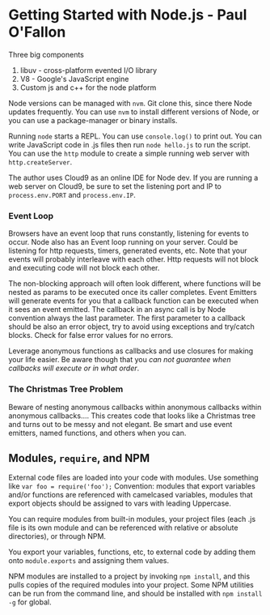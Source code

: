 Getting Started with Node.js - Paul O'Fallon
============================================

Three big components

1. libuv - cross-platform evented I/O library
2. V8 - Google's JavaScript engine
3. Custom js and c++ for the node platform

Node versions can be managed with `nvm`. Git clone this, since there Node updates frequently. You can use `nvm` to install different versions of Node, or you can use a package-manager or binary installs.

Running `node` starts a REPL. You can use `console.log()` to print out. You can write JavaScript code in .js files then run `node hello.js` to run the script. You can use the `http` module to create a simple running web server with `http.createServer`.

The author uses Cloud9 as an online IDE for Node dev. If you are running a web server on Cloud9, be sure to set the listening port and IP to `process.env.PORT` and `process.env.IP`.

### Event Loop

Browsers have an event loop that runs constantly, listening for events to occur. Node also has an Event loop running on your server. Could be listening for http requests, timers, generated events, etc. Note that your events will probably interleave with each other. Http requests will not block and executing code will not block each other.

The non-blocking approach will often look different, where functions will be nested as params to be executed once its caller completes. Event Emitters will generate events for you that a callback function can be executed when it sees an event emitted. The callback in an async call is by Node convention always the last parameter. The first parameter to a callback should be also an error object, try to avoid using exceptions and try/catch blocks. Check for false error values for no errors.

Leverage anonymous functions as callbacks and use closures for making your life easier. Be aware though that you *can not guarantee when callbacks will execute or in what order*.

### The Christmas Tree Problem

Beware of nesting anonymous callbacks within anonymous callbacks within anonymous callbacks.... This creates code that looks like a Christmas tree and turns out to be messy and not elegant. Be smart and use event emitters, named functions, and others when you can.

## Modules, `require`, and NPM

External code files are loaded into your code with modules. Use something like `var foo = require('foo');` Convention: modules that export variables and/or functions are referenced with camelcased variables, modules that export objects should be assigned to vars with leading Uppercase.

You can require modules from built-in modules, your project files (each .js file is its own module and can be referenced with relative or absolute directories), or through NPM.

You export your variables, functions, etc, to external code by adding them onto `module.exports` and assigning them values.

NPM modules are installed to a project by invoking `npm install`, and this pulls copies of the required modules into your project. Some NPM utilities can be run from the command line, and should be installed with `npm install -g` for global. 